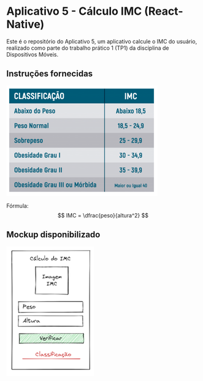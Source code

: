 # Aplicativo 5 - Cálculo IMC (React-Native)

Este é o repositório do Aplicativo 5, um aplicativo calcule o IMC do usuário, realizado como parte do trabalho prático 1 (TP1) da disciplina de Dispositivos Móveis.

## Instruções fornecidas

![Alt text](image.png)

Fórmula:
$$
IMC = \dfrac{peso}{altura^2}
$$

## Mockup disponibilizado

![Alt text](image-1.png)



